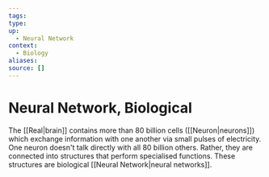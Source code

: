 ```yaml
---
tags:
type:
up:
  - Neural Network
context:
  - Biology
aliases:
source: []
---
```


# Neural Network, Biological

The [[Real|brain]] contains more than 80 billion cells ([[Neuron|neurons]]) which exchange information with one another via small pulses of electricity. One neuron doesn't talk directly with all 80 billion others. Rather, they are connected into structures that perform specialised functions. These structures are biological [[Neural Network|neural networks]].
